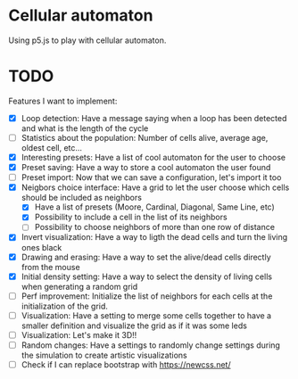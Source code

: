 # Cellular automaton

Using p5.js to play with cellular automaton.

# TODO
Features I want to implement:

 - [X] Loop detection: Have a message saying when a loop has been detected and what is the length of the cycle
 - [ ] Statistics about the population: Number of cells alive, average age, oldest cell, etc...
 - [X] Interesting presets: Have a list of cool automaton for the user to choose
 - [X] Preset saving: Have a way to store a cool automaton the user found
 - [ ] Preset import: Now that we can save a configuration, let's import it too
 - [X] Neigbors choice interface: Have a grid to let the user choose which cells should be included as neighbors
    - [X] Have a list of presets (Moore, Cardinal, Diagonal, Same Line, etc)
    - [X] Possibility to include a cell in the list of its neighbors
    - [ ] Possibility to choose neighbors of more than one row of distance
 - [X] Invert visualization: Have a way to ligth the dead cells and turn the living ones black
 - [X] Drawing and erasing: Have a way to set the alive/dead cells directly from the mouse
 - [X] Initial density setting: Have a way to select the density of living cells when generating a random grid
 - [ ] Perf improvement: Initialize the list of neighbors for each cells at the initialization of the grid.
 - [ ] Visualization: Have a setting to merge some cells together to have a smaller definition and visualize the grid as if it was some leds
 - [ ] Visualization: Let's make it 3D!!
 - [ ] Random changes: Have a settings to randomly change settings during the simulation to create artistic visualizations
 - [ ] Check if I can replace bootstrap with https://newcss.net/
